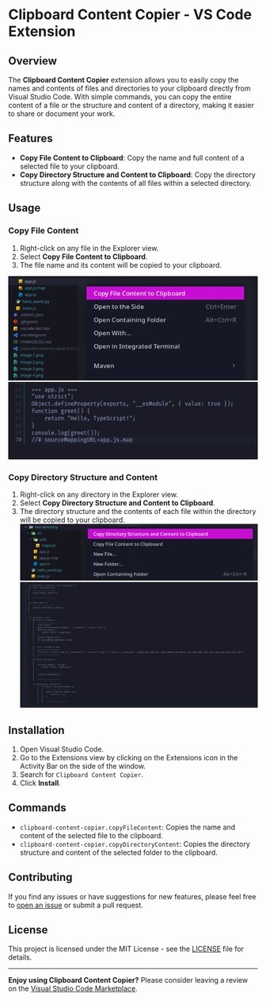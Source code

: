 # Clipboard Content Copier - VS Code Extension

## Overview

The **Clipboard Content Copier** extension allows you to easily copy the names and contents of files and directories to your clipboard directly from Visual Studio Code. With simple commands, you can copy the entire content of a file or the structure and content of a directory, making it easier to share or document your work.

## Features

- **Copy File Content to Clipboard**: Copy the name and full content of a selected file to your clipboard.
- **Copy Directory Structure and Content to Clipboard**: Copy the directory structure along with the contents of all files within a selected directory.

## Usage

### Copy File Content

1. Right-click on any file in the Explorer view.
2. Select **Copy File Content to Clipboard**.
3. The file name and its content will be copied to your clipboard.

![alt text](image-5.png)
![alt text](image-6.png)
### Copy Directory Structure and Content

1. Right-click on any directory in the Explorer view.
2. Select **Copy Directory Structure and Content to Clipboard**.
3. The directory structure and the contents of each file within the directory will be copied to your clipboard.
![alt text](image-3.png)
![alt text](image-4.png)

## Installation

1. Open Visual Studio Code.
2. Go to the Extensions view by clicking on the Extensions icon in the Activity Bar on the side of the window.
3. Search for `Clipboard Content Copier`.
4. Click **Install**.

## Commands

- `clipboard-content-copier.copyFileContent`: Copies the name and content of the selected file to the clipboard.
- `clipboard-content-copier.copyDirectoryContent`: Copies the directory structure and content of the selected folder to the clipboard.

## Contributing

If you find any issues or have suggestions for new features, please feel free to [open an issue](https://github.com/Zhatra/clipboard-content-copier/issues) or submit a pull request.

## License

This project is licensed under the MIT License - see the [LICENSE](LICENSE) file for details.

---

**Enjoy using Clipboard Content Copier?** Please consider leaving a review on the [Visual Studio Code Marketplace](https://marketplace.visualstudio.com/).
